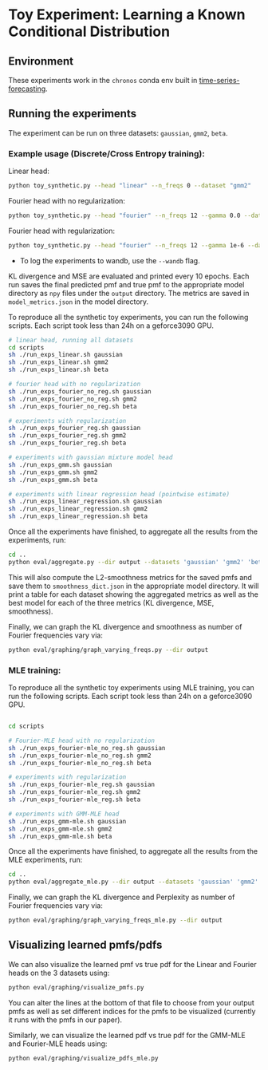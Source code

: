 # Toy Experiment: Learning a Known Conditional Distribution

## Environment

These experiments work in the `chronos` conda env built in [time-series-forecasting](../time-series-forecasting/README.md).

## Running the experiments 

The experiment can be run on three datasets: `gaussian`, `gmm2`, `beta`. 

### Example usage (Discrete/Cross Entropy training):

Linear head:
```bash
python toy_synthetic.py --head "linear" --n_freqs 0 --dataset "gmm2"
```

Fourier head with no regularization:
```bash
python toy_synthetic.py --head "fourier" --n_freqs 12 --gamma 0.0 --dataset "gmm2" 
```

Fourier head with regularization:
```bash
python toy_synthetic.py --head "fourier" --n_freqs 12 --gamma 1e-6 --dataset "gmm2" 
```

* To log the experiments to wandb, use the `--wandb` flag.

KL divergence and MSE are evaluated and printed every 10 epochs. Each run saves the final predicted pmf and true pmf to the appropriate model directory as `npy` files under the `output` directory. The metrics are saved in `model_metrics.json` in the model directory.

To reproduce all the synthetic toy experiments, you can run the following scripts.
Each script took less than 24h on a geforce3090 GPU.

```bash
# linear head, running all datasets
cd scripts
sh ./run_exps_linear.sh gaussian
sh ./run_exps_linear.sh gmm2
sh ./run_exps_linear.sh beta

# fourier head with no regularization
sh ./run_exps_fourier_no_reg.sh gaussian
sh ./run_exps_fourier_no_reg.sh gmm2
sh ./run_exps_fourier_no_reg.sh beta

# experiments with regularization
sh ./run_exps_fourier_reg.sh gaussian
sh ./run_exps_fourier_reg.sh gmm2
sh ./run_exps_fourier_reg.sh beta

# experiments with gaussian mixture model head
sh ./run_exps_gmm.sh gaussian
sh ./run_exps_gmm.sh gmm2
sh ./run_exps_gmm.sh beta

# experiments with linear regression head (pointwise estimate)
sh ./run_exps_linear_regression.sh gaussian
sh ./run_exps_linear_regression.sh gmm2
sh ./run_exps_linear_regression.sh beta
```

Once all the experiments have finished, to aggregate all the results from the experiments, run:
```bash
cd ..
python eval/aggregate.py --dir output --datasets 'gaussian' 'gmm2' 'beta'
```

This will also compute the L2-smoothness metrics for the saved pmfs and save them to `smoothness_dict.json` in the appropriate model directory. It will print a table for each dataset showing the aggregated metrics as well as the best model for each of the three metrics (KL divergence, MSE, smoothness). 

Finally, we can graph the KL divergence and smoothness as number of Fourier frequencies vary via:

```bash
python eval/graphing/graph_varying_freqs.py --dir output
```

### MLE training:

To reproduce all the synthetic toy experiments using MLE training, you can run the following scripts.
Each script took less than 24h on a geforce3090 GPU.

```bash

cd scripts

# Fourier-MLE head with no regularization
sh ./run_exps_fourier-mle_no_reg.sh gaussian
sh ./run_exps_fourier-mle_no_reg.sh gmm2
sh ./run_exps_fourier-mle_no_reg.sh beta

# experiments with regularization
sh ./run_exps_fourier-mle_reg.sh gaussian
sh ./run_exps_fourier-mle_reg.sh gmm2
sh ./run_exps_fourier-mle_reg.sh beta

# experiments with GMM-MLE head
sh ./run_exps_gmm-mle.sh gaussian
sh ./run_exps_gmm-mle.sh gmm2
sh ./run_exps_gmm-mle.sh beta
```

Once all the experiments have finished, to aggregate all the results from the MLE experiments, run:
```bash
cd ..
python eval/aggregate_mle.py --dir output --datasets 'gaussian' 'gmm2' 'beta'
```
Finally, we can graph the KL divergence and Perplexity as number of Fourier frequencies vary via:

```bash
python eval/graphing/graph_varying_freqs_mle.py --dir output
```


## Visualizing learned pmfs/pdfs 

We can also visualize the learned pmf vs true pdf for the Linear and Fourier heads on the 3 datasets using: 
```bash
python eval/graphing/visualize_pmfs.py 
```
You can alter the lines at the bottom of that file to choose from your output pmfs as well as set different indices for the pmfs to be visualized (currently it runs with the pmfs in our paper).

Similarly, we can visualize the learned pdf vs true pdf for the GMM-MLE and Fourier-MLE heads using:
```bash
python eval/graphing/visualize_pdfs_mle.py 
```


